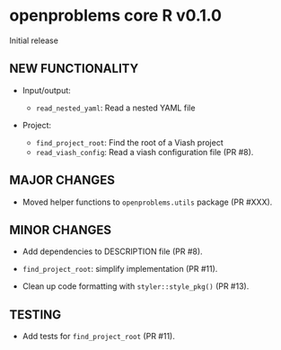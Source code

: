 # openproblems core R v0.1.0

Initial release

## NEW FUNCTIONALITY

* Input/output:
  - `read_nested_yaml`: Read a nested YAML file

* Project:
  - `find_project_root`: Find the root of a Viash project
  - `read_viash_config`: Read a viash configuration file (PR #8).

## MAJOR CHANGES

* Moved helper functions to `openproblems.utils` package (PR #XXX).

## MINOR CHANGES

* Add dependencies to DESCRIPTION file (PR #8).

* `find_project_root`: simplify implementation (PR #11).

* Clean up code formatting with `styler::style_pkg()` (PR #13).

## TESTING

* Add tests for `find_project_root` (PR #11).
